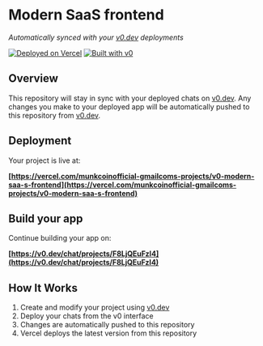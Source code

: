 # Modern SaaS frontend

*Automatically synced with your [v0.dev](https://v0.dev) deployments*

[![Deployed on Vercel](https://img.shields.io/badge/Deployed%20on-Vercel-black?style=for-the-badge&logo=vercel)](https://vercel.com/munkcoinofficial-gmailcoms-projects/v0-modern-saa-s-frontend)
[![Built with v0](https://img.shields.io/badge/Built%20with-v0.dev-black?style=for-the-badge)](https://v0.dev/chat/projects/F8LjQEuFzl4)

## Overview

This repository will stay in sync with your deployed chats on [v0.dev](https://v0.dev).
Any changes you make to your deployed app will be automatically pushed to this repository from [v0.dev](https://v0.dev).

## Deployment

Your project is live at:

**[https://vercel.com/munkcoinofficial-gmailcoms-projects/v0-modern-saa-s-frontend](https://vercel.com/munkcoinofficial-gmailcoms-projects/v0-modern-saa-s-frontend)**

## Build your app

Continue building your app on:

**[https://v0.dev/chat/projects/F8LjQEuFzl4](https://v0.dev/chat/projects/F8LjQEuFzl4)**

## How It Works

1. Create and modify your project using [v0.dev](https://v0.dev)
2. Deploy your chats from the v0 interface
3. Changes are automatically pushed to this repository
4. Vercel deploys the latest version from this repository
